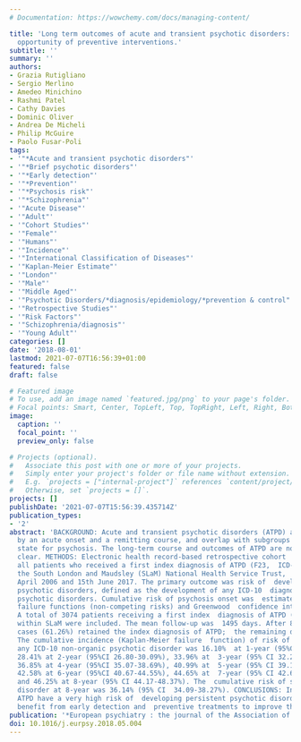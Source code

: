 ```yaml
---
# Documentation: https://wowchemy.com/docs/managing-content/

title: 'Long term outcomes of acute and transient psychotic disorders: The missed
  opportunity of preventive interventions.'
subtitle: ''
summary: ''
authors:
- Grazia Rutigliano
- Sergio Merlino
- Amedeo Minichino
- Rashmi Patel
- Cathy Davies
- Dominic Oliver
- Andrea De Micheli
- Philip McGuire
- Paolo Fusar-Poli
tags:
- '"*Acute and transient psychotic disorders"'
- '"*Brief psychotic disorders"'
- '"*Early detection"'
- '"*Prevention"'
- '"*Psychosis risk"'
- '"*Schizophrenia"'
- '"Acute Disease"'
- '"Adult"'
- '"Cohort Studies"'
- '"Female"'
- '"Humans"'
- '"Incidence"'
- '"International Classification of Diseases"'
- '"Kaplan-Meier Estimate"'
- '"London"'
- '"Male"'
- '"Middle Aged"'
- '"Psychotic Disorders/*diagnosis/epidemiology/*prevention & control"'
- '"Retrospective Studies"'
- '"Risk Factors"'
- '"Schizophrenia/diagnosis"'
- '"Young Adult"'
categories: []
date: '2018-08-01'
lastmod: 2021-07-07T16:56:39+01:00
featured: false
draft: false

# Featured image
# To use, add an image named `featured.jpg/png` to your page's folder.
# Focal points: Smart, Center, TopLeft, Top, TopRight, Left, Right, BottomLeft, Bottom, BottomRight.
image:
  caption: ''
  focal_point: ''
  preview_only: false

# Projects (optional).
#   Associate this post with one or more of your projects.
#   Simply enter your project's folder or file name without extension.
#   E.g. `projects = ["internal-project"]` references `content/project/deep-learning/index.md`.
#   Otherwise, set `projects = []`.
projects: []
publishDate: '2021-07-07T15:56:39.435714Z'
publication_types:
- '2'
abstract: 'BACKGROUND: Acute and transient psychotic disorders (ATPD) are characterized
  by an acute onset and a remitting course, and overlap with subgroups of the clinical  high-risk
  state for psychosis. The long-term course and outcomes of ATPD are not  completely
  clear. METHODS: Electronic health record-based retrospective cohort  study, including
  all patients who received a first index diagnosis of ATPD (F23,  ICD-10) within
  the South London and Maudsley (SLaM) National Health Service Trust,  between 1 st
  April 2006 and 15th June 2017. The primary outcome was risk of  developing persistent
  psychotic disorders, defined as the development of any ICD-10  diagnoses of non-organic
  psychotic disorders. Cumulative risk of psychosis onset was  estimated through Kaplan-Meier
  failure functions (non-competing risks) and Greenwood  confidence intervals. RESULTS:
  A total of 3074 patients receiving a first index  diagnosis of ATPD (F23, ICD-10)
  within SLaM were included. The mean follow-up was  1495 days. After 8-year, 1883
  cases (61.26%) retained the index diagnosis of ATPD;  the remaining developed psychosis.
  The cumulative incidence (Kaplan-Meier failure  function) of risk of developing
  any ICD-10 non-organic psychotic disorder was 16.10%  at 1-year (95%CI 14.83-17.47%),
  28.41% at 2-year (95%CI 26.80-30.09%), 33.96% at  3-year (95% CI 32.25-35.75%),
  36.85% at 4-year (95%CI 35.07-38.69%), 40.99% at  5-year (95% CI 39.12-42.92%),
  42.58% at 6-year (95%CI 40.67-44.55%), 44.65% at  7-year (95% CI 42.66-46.69%),
  and 46.25% at 8-year (95% CI 44.17-48.37%). The  cumulative risk of schizophrenia-spectrum
  disorder at 8-year was 36.14% (95% CI  34.09-38.27%). CONCLUSIONS: Individuals with
  ATPD have a very high risk of  developing persistent psychotic disorders and may
  benefit from early detection and  preventive treatments to improve their outcomes.'
publication: '*European psychiatry : the journal of the Association of European Psychiatrists*'
doi: 10.1016/j.eurpsy.2018.05.004
---
```

